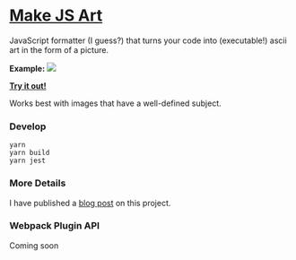 # [Make JS Art](https://makejs.art/)

JavaScript formatter (I guess?) that turns your code into (executable!) ascii
art in the form of a picture.

**Example:**
![](example.gif)

**[Try it out!](https://makejs.art/)**

Works best with images that have a well-defined subject.

### Develop

```
yarn
yarn build
yarn jest
```

### More Details

I have published a [blog post](https://pelmers.com/making-javascript-art/) on this project.

### Webpack Plugin API

Coming soon
